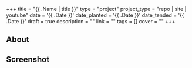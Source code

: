 +++
title = "{{ .Name | title }}"
type = "project"
project_type = "repo | site | youtube"
date = '{{ .Date }}'
date_planted = '{{ .Date }}'
date_tended = '{{ .Date }}'
draft = true
description = ""
link = ""
tags = []
cover = ""
+++

## About

## Screenshot
